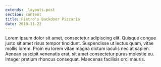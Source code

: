 ```yaml
---
extends: _layouts.post
section: content
title: Pietro's Backdoor Pizzaria
date: 2010-11-22
---
```


Lorem ipsum dolor sit amet, consectetur adipiscing elit. Quisque congue justo sit amet risus tempor tincidunt. Suspendisse ut lectus quam, vitae mollis lorem. Proin eu lorem vitae magna dictum iaculis nec at sapien. Aenean suscipit venenatis erat, sit amet consectetur purus molestie eu. Integer pretium rhoncus consequat. Maecenas facilisis orci mauris.